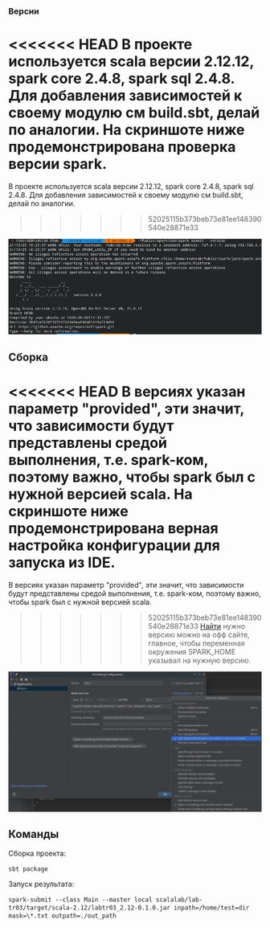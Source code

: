 ### Версии

<<<<<<< HEAD
В проекте используется scala версии 2.12.12, spark core 2.4.8, spark sql 2.4.8. Для добавления зависимостей к своему модулю  см  build.sbt, делай по аналогии. На скриншоте ниже продемонстрирована проверка версии spark.
=======
В проекте используется scala версии 2.12.12, spark core 2.4.8, spark sql 2.4.8. Для добавления зависимостей к своему модулю  см  build.sbt, делай по аналогии.
>>>>>>> 52025115b373beb73e81ee148390540e28871e33

![Версия spark](./pictures/version.png)

## Сборка

<<<<<<< HEAD
В версиях указан параметр "provided", эти значит, что зависимости будут представлены средой выполнения, т.е. spark-ком, поэтому важно, чтобы spark был с нужной версией scala. На скриншоте ниже продемонстрирована верная настройка конфигурации для запуска из IDE.
=======
В версиях указан параметр "provided", эти значит, что зависимости будут представлены средой выполнения, т.е. spark-ком, поэтому важно, чтобы spark был с нужной версией scala.
>>>>>>> 52025115b373beb73e81ee148390540e28871e33
[Найти](https://spark.apache.org/downloads.html) нужно версию можно на офф сайте, главное, чтобы переменная окружения SPARK_HOME указывал на нужную версию.

![Настройка IDE](./pictures/settings.png)


## Команды

Сборка проекта: 
```shell
sbt package
```
Запуск результата: 
```
spark-submit --class Main --master local scalalab/lab-tr03/target/scala-2.12/labtr03_2.12-0.1.0.jar inpath=/home/test=dir mask=\*.txt outpath=./out_path
```


